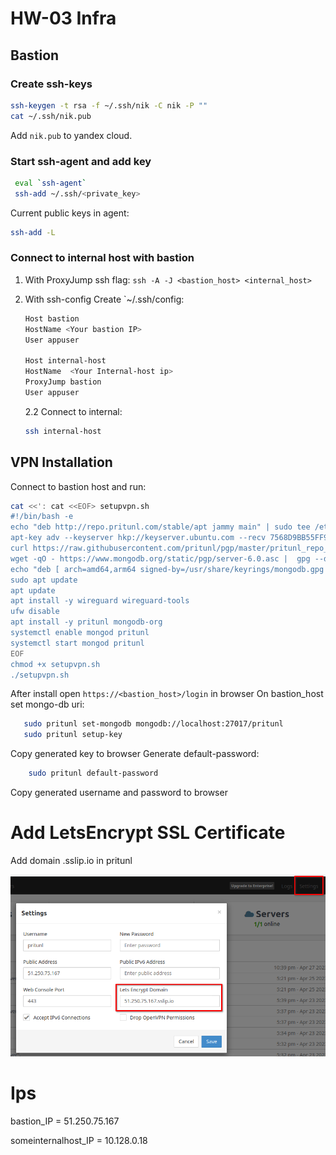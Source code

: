 # HW-03 Infra

## Bastion

### Create ssh-keys

```sh
ssh-keygen -t rsa -f ~/.ssh/nik -C nik -P ""
cat ~/.ssh/nik.pub
```
Add `nik.pub` to yandex cloud.

### Start ssh-agent and add key

```sh
 eval `ssh-agent`
 ssh-add ~/.ssh/<private_key>
```
Current public keys in agent:
```sh
ssh-add -L
```
### Connect to internal host with bastion

1. With ProxyJump ssh flag:
    `ssh -A -J <bastion_host> <internal_host>`

2. With ssh-config
    Create `~/.ssh/config:

    ```sh
    Host bastion
    HostName <Your bastion IP>
    User appuser

    Host internal-host
    HostName  <Your Internal-host ip>
    ProxyJump bastion
    User appuser
    ```
    2.2 Connect to internal:

    ```sh
    ssh internal-host
    ```
## VPN Installation

Connect to bastion host and run:

```sh
cat <<': cat <<EOF> setupvpn.sh
#!/bin/bash -e
echo "deb http://repo.pritunl.com/stable/apt jammy main" | sudo tee /etc/apt/sources.list.d/pritunl.list
apt-key adv --keyserver hkp://keyserver.ubuntu.com --recv 7568D9BB55FF9E5287D586017AE645C0CF8E292A
curl https://raw.githubusercontent.com/pritunl/pgp/master/pritunl_repo_pub.asc | sudo apt-key add -
wget -qO - https://www.mongodb.org/static/pgp/server-6.0.asc |  gpg --dearmor | sudo tee /usr/share/keyrings/mongodb.gpg > /dev/null
echo "deb [ arch=amd64,arm64 signed-by=/usr/share/keyrings/mongodb.gpg ] https://repo.mongodb.org/apt/ubuntu jammy/mongodb-org/6.0 multiverse" | sudo tee /etc/apt/sources.list.d/mongodb-org-6.0.list
sudo apt update
apt update
apt install -y wireguard wireguard-tools
ufw disable
apt install -y pritunl mongodb-org
systemctl enable mongod pritunl
systemctl start mongod pritunl
EOF
chmod +x setupvpn.sh
./setupvpn.sh
```
After install open `https://<bastion_host>/login` in browser
On bastion_host set mongo-db uri:
```sh
   sudo pritunl set-mongodb mongodb://localhost:27017/pritunl
   sudo pritunl setup-key
```
Copy generated key to browser
Generate default-password:
```sh
    sudo pritunl default-password
```
Copy generated username and password to browser
# Add LetsEncrypt SSL Certificate

Add domain <ip>.sslip.io in pritunl

![Alt screen1](./screens/screen1.png)

# Ips

bastion_IP = 51.250.75.167

someinternalhost_IP = 10.128.0.18
